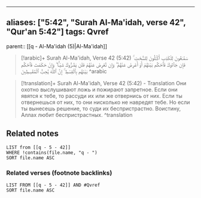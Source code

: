 
---
aliases: ["5:42", "Surah Al-Ma'idah, verse 42", "Qur'an 5:42"]
tags: Qvref
---

parent:: [[q - Al-Ma'idah (5)|Al-Ma'idah]]

> [!arabic]+ Surah Al-Ma'idah, Verse 42 (5:42)
> <span class="quran-arabic">سَمَّـٰعُونَ لِلْكَذِبِ أَكَّـٰلُونَ لِلسُّحْتِ ۚ فَإِن جَآءُوكَ فَٱحْكُم بَيْنَهُمْ أَوْ أَعْرِضْ عَنْهُمْ ۖ وَإِن تُعْرِضْ عَنْهُمْ فَلَن يَضُرُّوكَ شَيْـًٔا ۖ وَإِنْ حَكَمْتَ فَٱحْكُم بَيْنَهُم بِٱلْقِسْطِ ۚ إِنَّ ٱللَّهَ يُحِبُّ ٱلْمُقْسِطِينَ</span>
^arabic

> [!translation]+ Surah Al-Ma'idah, Verse 42 (5:42) - Translation
> Они охотно выслушивают ложь и пожирают запретное. Если они явятся к тебе, то рассуди их или же отвернись от них. Если ты отвернешься от них, то они нисколько не навредят тебе. Но если ты вынесешь решение, то суди их беспристрастно. Воистину, Аллах любит беспристрастных.
^translation



## Related notes
```dataview
LIST from [[q - 5 - 42]]
WHERE !contains(file.name, "q - ")
SORT file.name ASC
```

### Related verses (footnote backlinks)
```dataview
LIST FROM [[q - 5 - 42]] AND #Qvref
SORT file.name ASC
```


